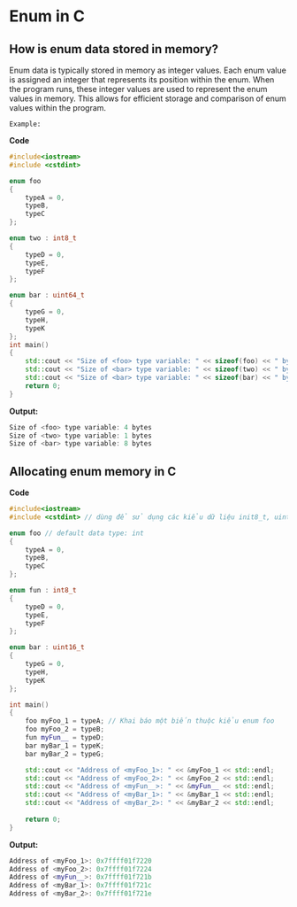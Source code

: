 # Enum in C

## How is enum data stored in memory?
Enum data is typically stored in memory as integer values. Each enum value is assigned an integer that represents its position within the enum. When the program runs, these integer values are used to represent the enum values in memory. This allows for efficient storage and comparison of enum values within the program.

`Example:`

**Code**
~~~cpp
#include<iostream>
#include <cstdint>

enum foo
{
    typeA = 0,
    typeB,
    typeC
};

enum two : int8_t
{
    typeD = 0,
    typeE,
    typeF
};

enum bar : uint64_t
{
    typeG = 0,
    typeH,
    typeK
};
int main()
{
    std::cout << "Size of <foo> type variable: " << sizeof(foo) << " bytes" << std::endl;
    std::cout << "Size of <bar> type variable: " << sizeof(two) << " bytes" << std::endl;
    std::cout << "Size of <bar> type variable: " << sizeof(bar) << " bytes" << std::endl;
    return 0;
}
~~~
**Output:**
~~~cpp
Size of <foo> type variable: 4 bytes
Size of <two> type variable: 1 bytes
Size of <bar> type variable: 8 bytes
~~~
## Allocating enum memory in C
**Code**
~~~cpp
#include<iostream>
#include <cstdint> // dùng để sử dụng các kiểu dữ liệu init8_t, uint8_t, ....

enum foo // default data type: int
{
    typeA = 0,
    typeB,
    typeC
};

enum fun : int8_t
{
    typeD = 0,
    typeE,
    typeF
};

enum bar : uint16_t
{
    typeG = 0,
    typeH,
    typeK
};

int main()
{
    foo myFoo_1 = typeA; // Khai báo một biến thuộc kiểu enum foo
    foo myFoo_2 = typeB;
    fun myFun__ = typeD;
    bar myBar_1 = typeK;
    bar myBar_2 = typeG;

    std::cout << "Address of <myFoo_1>: " << &myFoo_1 << std::endl;
    std::cout << "Address of <myFoo_2>: " << &myFoo_2 << std::endl;
    std::cout << "Address of <myFun__>: " << &myFun__ << std::endl;
    std::cout << "Address of <myBar_1>: " << &myBar_1 << std::endl;
    std::cout << "Address of <myBar_2>: " << &myBar_2 << std::endl;
    
    return 0;
}
~~~
**Output:**
~~~cpp
Address of <myFoo_1>: 0x7ffff01f7220
Address of <myFoo_2>: 0x7ffff01f7224
Address of <myFun__>: 0x7ffff01f721b
Address of <myBar_1>: 0x7ffff01f721c
Address of <myBar_2>: 0x7ffff01f721e
~~~
